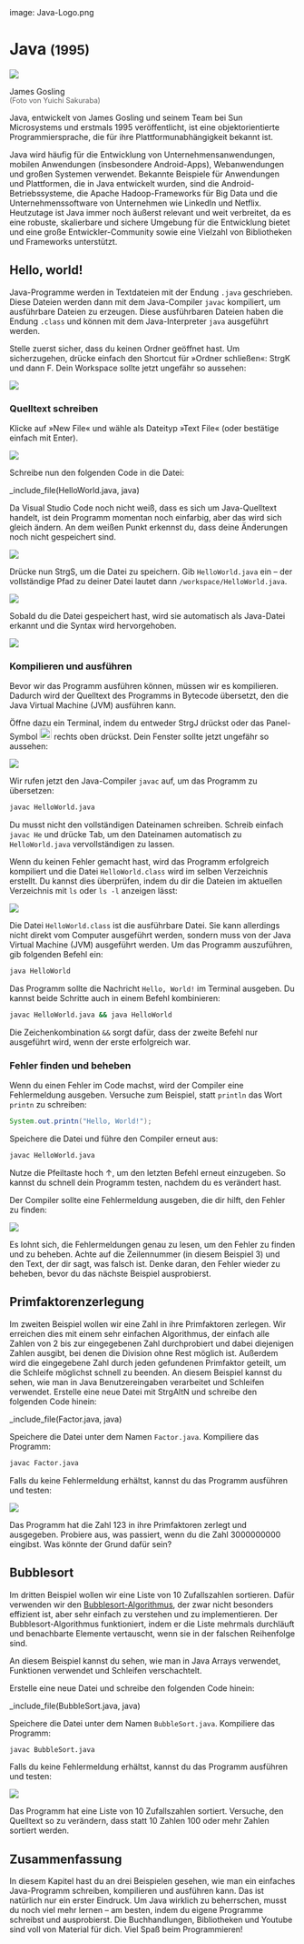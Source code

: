 <div class='meta'>
image: Java-Logo.png
</div>

# Java <span style='font-size: 80%;'>(1995)</span>

<div class='floatright' style='width: 12em;'>
    <img src='gosling.webp'>
    <p>
      James Gosling<br>
      <span style='font-size: 90%; opacity: 0.7;'>(Foto von Yuichi Sakuraba)</span>
    </p>
</div>

<p class='abstract'>
Java, entwickelt von James Gosling und seinem Team bei Sun Microsystems und erstmals 1995 veröffentlicht, ist eine objektorientierte Programmiersprache, die für ihre Plattformunabhängigkeit bekannt ist.
</p>

Java wird häufig für die Entwicklung von Unternehmensanwendungen, mobilen Anwendungen (insbesondere Android-Apps), Webanwendungen und großen Systemen verwendet. Bekannte Beispiele für Anwendungen und Plattformen, die in Java entwickelt wurden, sind die Android-Betriebssysteme, die Apache Hadoop-Frameworks für Big Data und die Unternehmenssoftware von Unternehmen wie LinkedIn und Netflix. Heutzutage ist Java immer noch äußerst relevant und weit verbreitet, da es eine robuste, skalierbare und sichere Umgebung für die Entwicklung bietet und eine große Entwickler-Community sowie eine Vielzahl von Bibliotheken und Frameworks unterstützt.

<!--
## Eigenschaften

- **Objektorientierung**: Java ist eine objektorientierte Programmiersprache, die auf der Verwendung von Objekten und Klassen basiert.
- **Plattformunabhängigkeit**: Java-Programme können auf verschiedenen Betriebssystemen und Plattformen ausgeführt werden.
- **Sicherheit**: Java bietet eine Vielzahl von Sicherheitsfunktionen, die es ermöglichen, sichere Anwendungen zu entwickeln.
- **Performance**: Java ist eine der schnellsten Programmiersprachen und wird häufig für rechenintensive Anwendungen eingesetzt.
- **Community**: Java hat eine aktive und engagierte Community, die eine Vielzahl von Bibliotheken und Frameworks entwickelt hat.
- **Vielseitigkeit**: Java wird in vielen Bereichen eingesetzt, darunter Anwendungsentwicklung, Webentwicklung und Datenbankprogrammierung.
-->

## Hello, world!

Java-Programme werden in Textdateien mit der Endung `.java` geschrieben. Diese Dateien werden dann mit dem Java-Compiler `javac` kompiliert, um ausführbare Dateien zu erzeugen. Diese ausführbaren Dateien haben die Endung `.class` und können mit dem Java-Interpreter `java` ausgeführt werden.

Stelle zuerst sicher, dass du keinen Ordner geöffnet hast. Um sicherzugehen, drücke einfach den Shortcut für »Ordner schließen«: <span class='key'>Strg</span><span class='key'>K</span> und dann <span class='key'>F</span>. Dein Workspace sollte jetzt ungefähr so aussehen:

<img class='full' src='fresh-start.webp'>

### Quelltext schreiben

Klicke auf »New File« und wähle als Dateityp »Text File« (oder bestätige einfach mit <span class='key'>Enter</span>).

<img class='full' src='choose-filename.webp'>

Schreibe nun den folgenden Code in die Datei:

_include_file(HelloWorld.java, java)

Da Visual Studio Code noch nicht weiß, dass es sich um Java-Quelltext handelt, ist dein Programm momentan noch einfarbig, aber das wird sich gleich ändern. An dem weißen Punkt erkennst du, dass deine Änderungen noch nicht gespeichert sind.

<img class='full' src='no-syntax-highlighting.webp'>

Drücke nun <span class='key'>Strg</span><span class='key'>S</span>, um die Datei zu speichern. Gib `HelloWorld.java` ein – der vollständige Pfad zu deiner Datei lautet dann `/workspace/HelloWorld.java`.

<img class='full' src='enter-filename.webp'>

Sobald du die Datei gespeichert hast, wird sie automatisch als Java-Datei erkannt und die Syntax wird hervorgehoben.

<img class='full' src='syntax-highlighting.webp'>

### Kompilieren und ausführen

Bevor wir das Programm ausführen können, müssen wir es kompilieren.
Dadurch wird der Quelltext des Programms in Bytecode übersetzt, den die Java Virtual Machine (JVM) ausführen kann.

Öffne dazu ein Terminal, indem du entweder <span class='key'>Strg</span><span class='key'>J</span> drückst oder das Panel-Symbol <img src='../basics/panel.webp' style='border-radius: 4px; height: 1.5em;'> rechts oben drückst. Dein Fenster sollte jetzt ungefähr so aussehen:

<img class='full' src='code-with-terminal.webp'>

Wir rufen jetzt den Java-Compiler `javac` auf, um das Programm zu übersetzen:

```bash
javac HelloWorld.java
```

<div class='hint'>
Du musst nicht den vollständigen Dateinamen schreiben. Schreib einfach <code>javac He</code> und drücke <span class='key'>Tab</span>, um den Dateinamen automatisch zu <code>HelloWorld.java</code> vervollständigen zu lassen.
</div>

Wenn du keinen Fehler gemacht hast, wird das Programm erfolgreich kompiliert und die Datei `HelloWorld.class` wird im selben Verzeichnis erstellt. Du kannst dies überprüfen, indem du dir die Dateien im aktuellen Verzeichnis mit `ls` oder `ls -l` anzeigen lässt:

<img class='full' src='ls.webp'>

Die Datei `HelloWorld.class` ist die ausführbare Datei. Sie kann allerdings nicht direkt vom Computer ausgeführt werden, sondern muss von der Java Virtual Machine (JVM) ausgeführt werden.
Um das Programm auszuführen, gib folgenden Befehl ein:

```bash
java HelloWorld
```

Das Programm sollte die Nachricht `Hello, World!` im Terminal ausgeben. Du kannst beide Schritte auch in einem Befehl kombinieren:

```bash
javac HelloWorld.java && java HelloWorld
```

<div class='hint'>
Die Zeichenkombination <code>&amp;&amp;</code> sorgt dafür, dass der zweite Befehl nur ausgeführt wird, wenn der erste erfolgreich war.
</div>

### Fehler finden und beheben

Wenn du einen Fehler im Code machst, wird der Compiler eine Fehlermeldung ausgeben. Versuche zum Beispiel, statt `println` das Wort `printn` zu schreiben:

```java
System.out.printn("Hello, World!");
```

Speichere die Datei und führe den Compiler erneut aus:

```bash
javac HelloWorld.java
```

<div class='hint'>
Nutze die Pfeiltaste hoch <span class='key'>↑</span>, um den letzten Befehl erneut einzugeben. So kannst du schnell dein Programm testen, nachdem du es verändert hast.
</div>

Der Compiler sollte eine Fehlermeldung ausgeben, die dir hilft, den Fehler zu finden:

<img class='full' src='hello-error.webp'>

Es lohnt sich, die Fehlermeldungen genau zu lesen, um den Fehler zu finden und zu beheben. Achte auf die Zeilennummer (in diesem Beispiel 3) und den Text, der dir sagt, was falsch ist. Denke daran, den Fehler wieder zu beheben, bevor du das nächste Beispiel ausprobierst.

## Primfaktorenzerlegung

Im zweiten Beispiel wollen wir eine Zahl in ihre Primfaktoren zerlegen.
Wir erreichen dies mit einem sehr einfachen Algorithmus, der einfach alle Zahlen von 2 bis zur eingegebenen Zahl durchprobiert und dabei diejenigen Zahlen ausgibt, bei denen die Division ohne Rest möglich ist. Außerdem wird die eingegebene Zahl durch jeden gefundenen Primfaktor geteilt, um die Schleife möglichst schnell zu beenden. An diesem Beispiel kannst du sehen, wie man in Java Benutzereingaben verarbeitet und Schleifen verwendet.
Erstelle eine neue Datei mit <span class='key'>Strg</span><span class='key'>Alt</span><span class='key'>N</span> und schreibe den folgenden Code hinein:

_include_file(Factor.java, java)

Speichere die Datei unter dem Namen `Factor.java`. Kompiliere das Programm:

```bash
javac Factor.java
```

Falls du keine Fehlermeldung erhältst, kannst du das Programm ausführen und testen:

<img class='full' src='try-factor.webp'>

Das Programm hat die Zahl 123 in ihre Primfaktoren zerlegt und ausgegeben. Probiere aus, was passiert, wenn du die Zahl 3000000000 eingibst. Was könnte der Grund dafür sein?

## Bubblesort

Im dritten Beispiel wollen wir eine Liste von 10 Zufallszahlen sortieren. Dafür verwenden wir den [Bubblesort-Algorithmus](https://de.wikipedia.org/wiki/Bubblesort), der zwar nicht besonders effizient ist, aber sehr einfach zu verstehen und zu implementieren. Der Bubblesort-Algorithmus funktioniert, indem er die Liste mehrmals durchläuft und benachbarte Elemente vertauscht, wenn sie in der falschen Reihenfolge sind.

An diesem Beispiel kannst du sehen, wie man in Java Arrays verwendet, Funktionen verwendet und Schleifen verschachtelt.

Erstelle eine neue Datei und schreibe den folgenden Code hinein:

_include_file(BubbleSort.java, java)

Speichere die Datei unter dem Namen `BubbleSort.java`. Kompiliere das Programm:

```bash
javac BubbleSort.java
```
Falls du keine Fehlermeldung erhältst, kannst du das Programm ausführen und testen:

<img class='full' src='bubblesort.webp'>

Das Programm hat eine Liste von 10 Zufallszahlen sortiert. Versuche, den Quelltext so zu verändern, dass statt 10 Zahlen 100 oder mehr Zahlen sortiert werden.

## Zusammenfassung

In diesem Kapitel hast du an drei Beispielen gesehen, wie man ein einfaches Java-Programm schreiben, kompilieren und ausführen kann. Das ist natürlich nur ein erster Eindruck. Um Java wirklich zu beherrschen, musst du noch viel mehr lernen – am besten, indem du eigene Programme schreibst und ausprobierst. Die Buchhandlungen, Bibliotheken und Youtube sind voll von Material für dich. Viel Spaß beim Programmieren!
